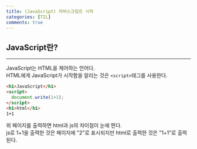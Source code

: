 ```yaml
---
title: (JavaScript) 자바스크립트 시작
categories: [TIL]
comments: true
--- 
```


## JavaScript란?
---
JavaScript는 HTML을 제어하는 언어다.  
HTML에게 JavaScript가 시작함을 알리는 것은 `<script>`태그를 사용한다.


```html
<h1>JavaScript</h1>
<script>
  document.write(1+1);
</script>
<h1>html</h1>
1+1
```
위 페이지를 출력하면 html과 js의 차이점이 눈에 띈다.  
js로 1+1을 출력한 것은 페이지에 "2"로 표시되지만
html로 출력한 것은 "1+1"로 출력된다.
